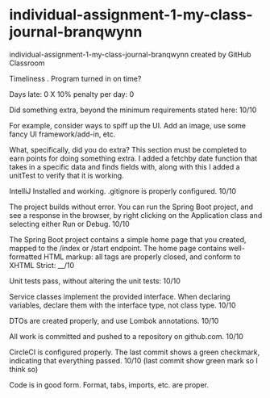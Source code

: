# individual-assignment-1-my-class-journal-branqwynn
individual-assignment-1-my-class-journal-branqwynn created by GitHub Classroom

Timeliness
.
Program turned in on time?  

Days late: 0 X 10% penalty per day: 0

Did something extra, beyond the minimum requirements stated here:  10/10

For example, consider ways to spiff up the UI.  Add an image, use some fancy UI framework/add-in, etc.

What, specifically, did you do extra?  This section must be completed to earn points for doing something extra.
I added a fetchby date function that takes in a specific data and finds fields with, along with this I added a unitTest to verify that it is working.

IntelliJ Installed and working.  .gitignore is properly configured.  10/10

The project builds without error.  You can run the Spring Boot project, and see a response in the browser, by right clicking on the Application class and selecting either Run or Debug. 10/10

The Spring Boot project contains a simple home page that you created, mapped to the /index or /start endpoint.  The home page contains well-formatted HTML markup: all tags are properly closed, and conform to XHTML Strict:  __/10

Unit tests pass, without altering the unit tests: 10/10

Service classes implement the provided interface.  When declaring variables, declare them with the interface type, not class type.  10/10

DTOs are created properly, and use Lombok annotations.  10/10

All work is committed and pushed to a repository on github.com.    10/10

CircleCI is configured properly.  The last commit shows a green checkmark, indicating that everything passed.  10/10 (last commit show green mark so I think so)

Code is in good form.  Format, tabs, imports, etc. are proper.  
